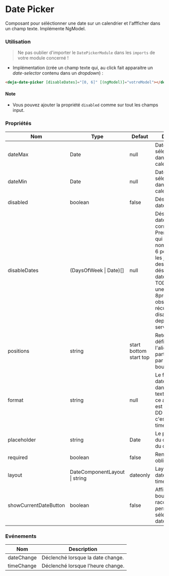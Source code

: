 # Date Picker
Composant pour séléctionner une date sur un calendrier et l'affficher dans un champ texte. Implémente NgModel.  

### Utilisation 
> Ne pas oublier d'importer le `DatePickerModule` dans les `imports` de votre module concerné !

  - Implémentation (crée un champ texte qui, au click fait apparaitre un *date-selector* contenu dans un *dropdown*) : 

```html
<deja-date-picker [disableDates]="[0, 6]" [(ngModel)]="votreModel"></deja-date-picker>
```

#### Note
 - Vous pouvez ajouter la propriété `disabled` comme sur tout les champs input.

### Propriétés

<table>
<thead>
<tr>
    <th>Nom</th>
    <th>Type</th>
    <th>Defaut</th>
    <th>Description</th>
</tr>
</thead>
<tbody>
<tr>
    <td>dateMax</td>
    <td>Date</td>
    <td>null</td>
    <td>Date maximum sélectionnable dans le calendrier</td>
</tr>
<tr>
    <td>dateMin</td>
    <td>Date</td>
    <td>null</td>
    <td>Date minimum sélectionnable dans le calendrier</td>
</tr>
<tr>
    <td>disabled</td>
    <td>boolean</td>
    <td>false</td>
    <td>Désactive le datepicker</td>
</tr>
<tr>
    <td>disableDates</td>
    <td>(DaysOfWeek | Date)[]</td>
    <td>null</td>
    <td>Désactive les dates correspondantes. Prend un tableau qui contient des nombres (de 0 à 6 pour désactiver les jours) et/ou des dates pour désactiver une date specifique. TODO : prendre une fonction 8promise / observable) pour récupérer les disablesDates depuis un service.</td>
</tr>
<tr>
    <td>positions</td>
    <td>string</td>
    <td>start bottom start top</td>
    <td>Retourne ou définit l'alignement de la partie déroulante par rapport au bouton.</td>
</tr>
<tr>
    <td>format</td>
    <td>string</td>
    <td>null</td>
    <td>Le format de la date à afficher dans le champ texte. Par défaut ce aui est affiché est YYYY-MM-DD + HH:mm si c'est aussi un timepicker</td>
</tr>
<tr>
    <td>placeholder</td>
    <td>string</td>
    <td>Date</td>
    <td>Le placeholder du champ texte du datepicker</td>
</tr>
<tr>
    <td>required</td>
    <td>boolean</td>
    <td>false</td>
    <td>Rend le champ obligatoire</td>
</tr>
<tr>
    <td>layout</td>
    <td>DateComponentLayout | string</td>
    <td>dateonly</td>
    <td>Layout: dateonly, datetime, timeonly</td>
</tr>
<tr>
    <td>showCurrentDateButton</td>
    <td>boolean</td>
    <td>false</td>
    <td>Afficher un bouton raccourcis permettant de sélectionner la date courante</td>
</tr>
</tbody>
</table>

### Evénements

<table>
<thead>
<tr>
    <th>Nom</th>
    <th>Description</th>
</tr>
</thead>
<tbody>
<tr>
    <td>dateChange</td>
    <td>Déclenché lorsque la date change.</td>
</tr>
<tr>
    <td>timeChange</td>
    <td>Déclenché lorsque l'heure change.</td>
</tr>
</tbody>
</table>

